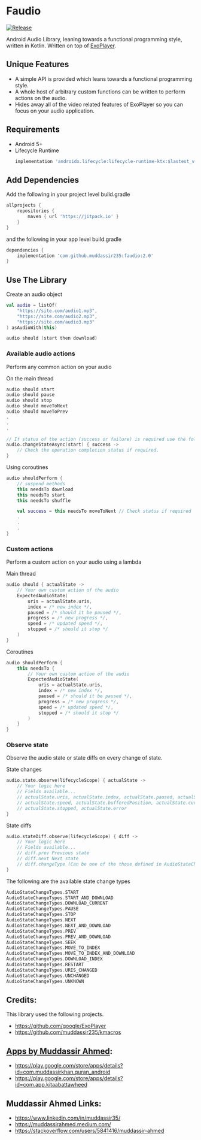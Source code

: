 # Faudio
[![Release](https://jitpack.io/v/muddassir235/faudio.svg?style=flat-square)](https://jitpack.io/#muddassir235/faudio/)

Android Audio Library, leaning towards a functional programming style, written in Kotlin. Written on top of [ExoPlayer](https://github.com/google/ExoPlayer).

## Unique Features
* A simple API is provided which leans towards a functional programming style.
* A whole host of arbitrary custom functions can be written to perform actions on the audio.
* Hides away all of the video related features of ExoPlayer so you can focus on your audio application.

## Requirements
* Android 5+
* Lifecycle Runtime
    ```groovy
    implementation 'androidx.lifecycle:lifecycle-runtime-ktx:$lastest_version'
    ```

## Add Dependencies
Add the following in your project level build.gradle
```groovy
allprojects {
    repositories {
        maven { url 'https://jitpack.io' }
    }
}
```
and the following in your app level build.gradle
```groovy
dependencies {
    implementation 'com.github.muddassir235:faudio:2.0'
}
```

## Use The Library
Create an audio object
```kotlin
val audio = listOf(
    "https://site.com/audio1.mp3",
    "https://site.com/audio2.mp3",
    "https://site.com/audio3.mp3"
) asAudioWith(this)

audio should (start then download)
```

### Available audio actions
Perform any common action on your audio

On the main thread
```kotlin
audio should start
audio should pause
audio should stop
audio should moveToNext
audio should moveToPrev
.
.
.

// If status of the action (success or failure) is required use the following
audio.changeStateAsync(start) { success ->
    // Check the operation completion status if required.
}
```

Using coroutines
```kotlin
audio shouldPerform {
    // suspend methods
    this needsTo download
    this needsTo start
    this needsTo shuffle

    val success = this needsTo moveToNext // Check status if required
    .
    .
    .
}
```

### Custom actions

Perform a custom action on your audio using a lambda

Main thread
```kotlin
audio should { actualState ->
    // Your own custom action of the audio
    ExpectedAudioState(
        uris = actualState.uris,
        index = /* new index */,
        paused = /* should it be paused */,
        progress = /* new progress */,
        speed = /* updated speed */,
        stopped = /* should it stop */
    )
}
```

Coroutines
```kotlin
audio shouldPerform {
    this needsTo {
        // Your own custom action of the audio
        ExpectedAudioState(
            uris = actualState.uris,
            index = /* new index */,
            paused = /* should it be paused */,
            progress = /* new progress */,
            speed = /* updated speed */,
            stopped = /* should it stop */
        )
    }
}
```
### Observe state
Observe the audio state or state diffs on every change of state.

State changes
```kotlin
audio.state.observe(lifecycleScope) { actualState ->
    // Your logic here
    // Fields available...
    // actualState.uris, actualState.index, actualState.paused, actualState.progress
    // actualState.speed, actualState.bufferedPosition, actualState.currentIndexDuration,
    // actualState.stopped, actualState.error
}
```

State diffs
```kotlin
audio.stateDiff.observe(lifecycleScope) { diff ->
    // Your logic here
    // Fields available...
    // diff.prev Previous state
    // diff.next Next state
    // diff.changeType (Can be one of the those defined in AudioStateChangeTypes)
}
```
The following are the available state change types
```kotlin
AudioStateChangeTypes.START
AudioStateChangeTypes.START_AND_DOWNLOAD
AudioStateChangeTypes.DOWNLOAD_CURRENT
AudioStateChangeTypes.PAUSE
AudioStateChangeTypes.STOP
AudioStateChangeTypes.NEXT
AudioStateChangeTypes.NEXT_AND_DOWNLOAD
AudioStateChangeTypes.PREV
AudioStateChangeTypes.PREV_AND_DOWNLOAD
AudioStateChangeTypes.SEEK
AudioStateChangeTypes.MOVE_TO_INDEX
AudioStateChangeTypes.MOVE_TO_INDEX_AND_DOWNLOAD
AudioStateChangeTypes.DOWNLOAD_INDEX
AudioStateChangeTypes.RESTART
AudioStateChangeTypes.URIS_CHANGED
AudioStateChangeTypes.UNCHANGED
AudioStateChangeTypes.UNKNOWN
```

## Credits:
This library used the following projects.

* https://github.com/google/ExoPlayer
* https://github.com/muddassir235/kmacros

## [Apps by Muddassir Ahmed](https://play.google.com/store/apps/developer?id=Muddassir+Khan):
* https://play.google.com/store/apps/details?id=com.muddassirkhan.quran_android
* https://play.google.com/store/apps/details?id=com.app.kitaabattawheed

## Muddassir Ahmed Links:

* https://www.linkedin.com/in/muddassir35/
* https://muddassirahmed.medium.com/
* https://stackoverflow.com/users/5841416/muddassir-ahmed

